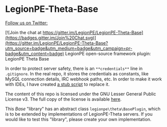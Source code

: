 LegionPE-Theta-Base
===

[Follow us on Twitter: ](https://www.twitter.com/LegionPE)

[![Join the chat at https://gitter.im/LegionPE/LegionPE-Theta-Base](https://badges.gitter.im/Join%20Chat.svg)](https://gitter.im/LegionPE/LegionPE-Theta-Base?utm_source=badge&utm_medium=badge&utm_campaign=pr-badge&utm_content=badge)
LegionPE open-source framework plugin: LegionPE Theta Base

In order to protect server safety, there is an `**credentials**` line in `.gitignore`. In the real repo, it stores the credentials as constants, like MySQL connection details, IRC webhook paths, etc. In order to make it work with IDEs, I have created [a stub script](/stubs/creden_tials_stub.php) to replace it.

The content of this repo is licensed under the GNU Lesser General Public License v3. The full copy of the license is available [here](LICENSE).

This _Base_ "library" has an abstract class `legionpe\theta\BasePlugin`, which is to be extended by implementations of LegionPE-Theta servers. If you would like to test this "library", please create your own implementation.
